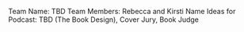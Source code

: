 Team Name: TBD
Team Members: Rebecca and Kirsti
Name Ideas for Podcast: TBD (The Book Design), Cover Jury, Book Judge
